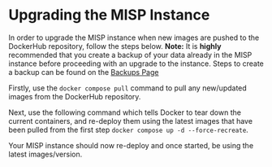 <!--
SPDX-FileCopyrightText: 2024 Jisc Services Limited
SPDX-FileContributor: James Ellor

SPDX-License-Identifier: GPL-3.0-only
-->
# Upgrading the MISP Instance

In order to upgrade the MISP instance when new images are pushed to the DockerHub repository, follow
the steps below. **Note:** It is **highly** recommended that you create a backup of your data already
in the MISP instance before proceeding with an upgrade to the instance. Steps to create a backup can
be found on the [Backups Page](backups.md)

Firstly, use the `docker compose pull` command to pull any new/updated images from the DockerHub
repository.

Next, use the following command which tells Docker to tear down the current containers, and re-deploy
them using the latest images that have been pulled from the first step
`docker compose up -d --force-recreate`.

Your MISP instance should now re-deploy and once started, be using the latest images/version.
